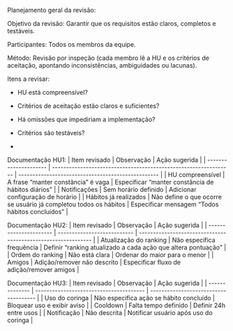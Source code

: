 Planejamento geral da revisão:

Objetivo da revisão: Garantir que os requisitos estão claros, completos e testáveis.

Participantes: Todos os membros da equipe.

Método: Revisão por inspeção (cada membro lê a HU e os critérios de aceitação, apontando inconsistências, ambiguidades ou lacunas).

Itens a revisar:

- HU está compreensível?

- Critérios de aceitação estão claros e suficientes?

- Há omissões que impediriam a implementação?

- Critérios são testáveis?
- 
Documentação HU1:
| Item revisado         | Observação                                                       | Ação sugerida                                      |
| --------------------- | ---------------------------------------------------------------- | -------------------------------------------------- |
| HU compreensível      | A frase “manter constância” é vaga                               | Especificar “manter constância de hábitos diários” |
| Notificações          | Sem horário definido                                             | Adicionar configuração de horário                  |
| Hábitos já realizados | Não define o que ocorre se usuário já completou todos os hábitos | Especificar mensagem “Todos hábitos concluídos”    |


Documentação HU2:
| Item revisado          | Observação                  | Ação sugerida                                                 |
| ---------------------- | --------------------------- | ------------------------------------------------------------- |
| Atualização do ranking | Não especifica frequência   | Definir “ranking atualizado a cada ação que altera pontuação” |
| Ordem do ranking       | Não está clara              | Ordenar do maior para o menor                                 |
| Amigos                 | Adição/remover não descrito | Especificar fluxo de adição/remover amigos                    |

Documentação HU3:
| Item revisado  | Observação                              | Ação sugerida                         |
| -------------- | --------------------------------------- | ------------------------------------- |
| Uso do coringa | Não especifica ação se hábito concluído | Bloquear uso e exibir aviso           |
| Cooldown       | Falta tempo definido                    | Definir 24h entre usos                |
| Notificação    | Não descrita                            | Notificar usuário após uso do coringa |
